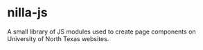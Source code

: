 # nilla-js
A small library of JS modules used to create page components on University of North Texas websites.
